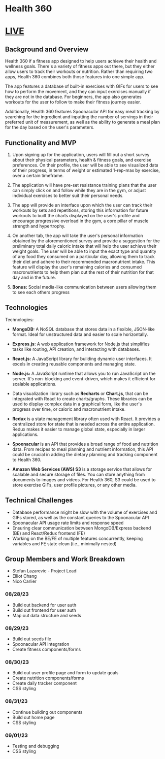 # Health 360

# [LIVE](Placeholder)

## Background and Overview

Health 360 if a fitness app designed to help users achieve their health and wellness goals. There's a variety of fitness apps out there, but they either allow users to track their workouts or nutrition. Rather than requiring two apps, Health 360 combines both those features into one simple app. 

The app features a database of built-in exercises with GIFs for users to see how to perform the movement, and they can input exercises manually if they are not in the database. For beginners, the app also generates workouts for the user to follow to make their fitness journey easier. 

Additionally, Health 360 features Spoonacular API for easy meal tracking by searching for the ingredient and inputting the number of servings in their preferred unit of measurement, as well as the ability to generate a meal plan for the day based on the user's parameters.

## Functionality and MVP

1. Upon signing up for the application, users will fill out a short survey about their physical parameters, health & fitness goals, and exercise preferences.  On their profile, the user will be able to see visualized data of their progress, in terms of weight or estimated 1-rep-max by exercise, over a certain timeframe. 

2. The application will have pre-set resistance training plans that the user can simply click on and follow while they are in the gym, or adjust individual exercises to better suit their personal needs. 

3. The app will provide an interface upon which the user can track their workouts by sets and repetitions, storing this information for future workouts to built the charts displayed on the user's profile and encourage progressive overload in the gym, a core pillar of muscle strength and hypertrophy.

4. On another tab, the app will take the user's personal information obtained by the aforementioned survey and provide a suggestion for the preliminary total daily caloric intake that will help the user achieve their weight goals. The user will be able to input the exact type and quantity of any food they consumed on a particular day, allowing them to track their diet and adhere to their recommended macronutrient intake. This feature will display the user's remaining calories and consumed macronutrients to help them plan out the rest of their nutrition for that day and in the future.

5. **Bonus:** Social media-like communication between users allowing them to see each others progress 

## Technologies 

Technologies:

- **MongoDB:** A NoSQL database that stores data in a flexible, JSON-like format. Ideal for unstructured data and easier to scale horizontally.

- **Express.js:** A web application framework for Node.js that simplifies tasks like routing, API creation, and interacting with databases.

- **React.js:** A JavaScript library for building dynamic user interfaces. It excels in creating reusable components and managing state.

- **Node.js:** A JavaScript runtime that allows you to run JavaScript on the server. It's non-blocking and event-driven, which makes it efficient for scalable applications.

- Data visualization library such as **Recharts** or **Chart.js**, that can be integrated with React to create charts/graphs. These libraries can be used to display complex data in a graphical form, like the user's progress over time, or caloric and macronutrient intake.

- **Redux** is a state management library often used with React. It provides a centralized store for state that is needed across the entire application. Redux makes it easier to manage global state, especially in larger applications.

- **Spoonacular** is an API that provides a broad range of food and nutrition data. From recipes to meal planning and nutrient information, this API could be crucial in adding the dietary planning and tracking component to Health 360.

- **Amazon Web Services (AWS) S3** is a storage service that allows for scalable and secure storage of files. You can store anything from documents to images and videos. For Health 360, S3 could be used to store exercise GIFs, user profile pictures, or any other media.

## Technical Challenges

- Database performance might be slow with the volume of exercises and GIFs stored, as well as the constant queries to the Spoonacular API
- Spoonacular API usage rate limits and response speed
- Ensuring clear communication between MongoDB/Express backend (BE) and React/Redux frontend (FE)
- Working on the BE/FE of multiple features concurrently, keeping variables and FE state clean (i.e., minimally nested)

## Group Members and Work Breakdown

- Stefan Lazarevic - Project Lead
- Elliot Chang
- Nico Carlier

### 08/28/23
- Build out backend for user auth
- Build out frontend for user auth
- Map out data structure and seeds

### 08/29/23
- Build out seeds file
- Spoonacular API integration
- Create fitness components/forms

### 08/30/23
- Build out user profile page and form to update goals
- Create nutrition components/forms
- Create daily tracker component
- CSS styling

### 08/31/23
- Continue building out components
- Build out home page
- CSS styling

### 09/01/23
- Testing and debugging
- CSS styling
